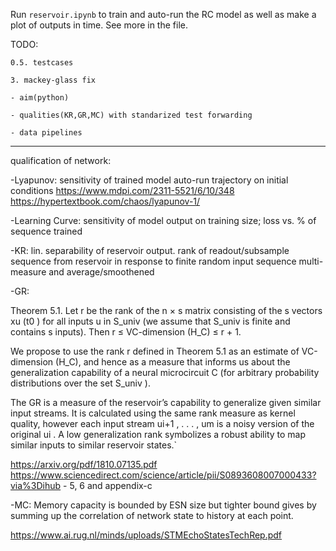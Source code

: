 Run `reservoir.ipynb` to train and auto-run the RC model as well as make a plot of outputs in time. See more in the file.

TODO:

    0.5. testcases
    
    3. mackey-glass fix

    - aim(python)
    
    - qualities(KR,GR,MC) with standarized test forwarding

    - data pipelines

------

qualification of network:

-Lyapunov: sensitivity of trained model auto-run trajectory on initial conditions
    <https://www.mdpi.com/2311-5521/6/10/348>
    <https://hypertextbook.com/chaos/lyapunov-1/>

-Learning Curve: sensitivity of model output on training size; loss vs. % of sequence trained
 
-KR: lin. separability of reservoir output. rank of readout/subsample sequence from reservoir in response to finite random input sequence
multi-measure and average/smoothened

-GR: 

Theorem 5.1. Let r be the rank of the n × s matrix consisting
of the s vectors xu (t0 ) for all inputs u in S_univ (we assume that
S_univ is finite and contains s inputs). Then r ≤ VC-dimension
(H_C) ≤ r + 1.

We propose to use the rank r defined in Theorem 5.1 as
an estimate of VC-dimension (H_C), and hence as a measure
that informs us about the generalization capability of a neural
microcircuit C (for arbitrary probability distributions over the
set S_univ ).

The GR is a measure of the reservoir’s capability to generalize given similar input streams. It is
calculated using the same rank measure as kernel quality, however each input stream ui+1 , . . . , um
is a noisy version of the original ui . A low generalization rank symbolizes a robust ability to map
similar inputs to similar reservoir states.`

<https://arxiv.org/pdf/1810.07135.pdf>
<https://www.sciencedirect.com/science/article/pii/S0893608007000433?via%3Dihub> - 5, 6 and appendix-c

-MC: Memory capacity is bounded by ESN size but tighter bound gives by summing up the correlation of network state to history at each point.

<https://www.ai.rug.nl/minds/uploads/STMEchoStatesTechRep.pdf>



